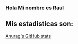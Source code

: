### Hola Mi nombre es Raul

## Mis estadisticas son:
[Anurag's GitHub stats](https://github-readme-stats.vercel.app/api?username=diorel)
